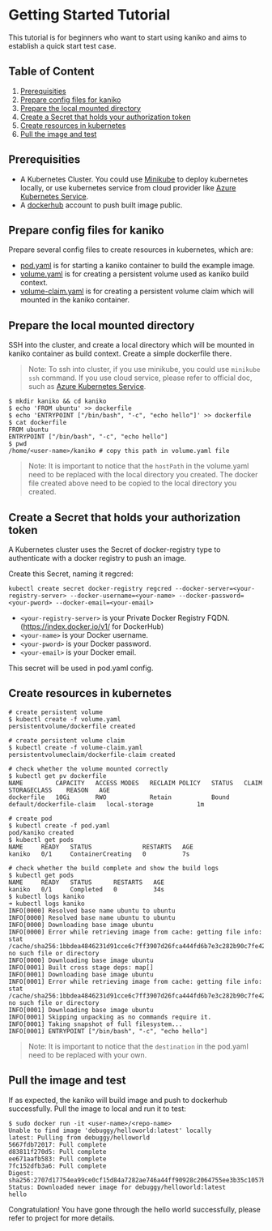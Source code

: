 # Getting Started Tutorial

This tutorial is for beginners who want to start using kaniko and aims to establish a quick start test case.

## Table of Content

1. [Prerequisities](#Prerequisities)
2. [Prepare config files for kaniko](#Prepare-config-files-for-kaniko)
3. [Prepare the local mounted directory](#Prepare-the-local-mounted-directory)
4. [Create a Secret that holds your authorization token](#Create-a-Secret-that-holds-your-authorization-token)
5. [Create resources in kubernetes](#Create-resources-in-kubernetes)
6. [Pull the image and test](#Pull-the-image-and-test)

## Prerequisities

- A Kubernetes Cluster. You could use [Minikube](https://kubernetes.io/docs/setup/minikube/) to deploy kubernetes locally, or use kubernetes service from cloud provider like [Azure Kubernetes Service](https://azure.microsoft.com/en-us/services/kubernetes-service/).
- A [dockerhub](https://hub.docker.com/) account to push built image public.

## Prepare config files for kaniko

Prepare several config files to create resources in kubernetes, which are:

- [pod.yaml](../examples/pod.yaml) is for starting a kaniko container to build the example image.
- [volume.yaml](../examples/volume.yaml) is for creating a persistent volume used as kaniko build context.
- [volume-claim.yaml](../examples/volume-claim.yaml) is for creating a persistent volume claim which will mounted in the kaniko container.

## Prepare the local mounted directory

SSH into the cluster, and create a local directory which will be mounted in kaniko container as build context. Create a simple dockerfile there.

> Note: To ssh into cluster, if you use minikube, you could use `minikube ssh` command. If you use cloud service, please refer to official doc, such as [Azure Kubernetes Service](https://docs.microsoft.com/en-us/azure/aks/ssh#code-try-0).

```shell
$ mkdir kaniko && cd kaniko
$ echo 'FROM ubuntu' >> dockerfile
$ echo 'ENTRYPOINT ["/bin/bash", "-c", "echo hello"]' >> dockerfile
$ cat dockerfile
FROM ubuntu
ENTRYPOINT ["/bin/bash", "-c", "echo hello"]
$ pwd
/home/<user-name>/kaniko # copy this path in volume.yaml file
```

> Note: It is important to notice that the `hostPath` in the volume.yaml need to be replaced with the local directory you created. The docker file created above need to be copied to the local directory you created.

## Create a Secret that holds your authorization token

A Kubernetes cluster uses the Secret of docker-registry type to authenticate with a docker registry to push an image.

Create this Secret, naming it regcred:

```shell
kubectl create secret docker-registry regcred --docker-server=<your-registry-server> --docker-username=<your-name> --docker-password=<your-pword> --docker-email=<your-email>
```

- `<your-registry-server>` is your Private Docker Registry FQDN. (https://index.docker.io/v1/ for DockerHub)
- `<your-name>` is your Docker username.
- `<your-pword>` is your Docker password.
- `<your-email>` is your Docker email.

This secret will be used in pod.yaml config.

## Create resources in kubernetes

```shell
# create persistent volume
$ kubectl create -f volume.yaml
persistentvolume/dockerfile created

# create persistent volume claim
$ kubectl create -f volume-claim.yaml
persistentvolumeclaim/dockerfile-claim created

# check whether the volume mounted correctly
$ kubectl get pv dockerfile
NAME         CAPACITY   ACCESS MODES   RECLAIM POLICY   STATUS   CLAIM                      STORAGECLASS    REASON   AGE
dockerfile   10Gi       RWO            Retain           Bound    default/dockerfile-claim   local-storage            1m

# create pod
$ kubectl create -f pod.yaml
pod/kaniko created
$ kubectl get pods
NAME     READY   STATUS              RESTARTS   AGE
kaniko   0/1     ContainerCreating   0          7s

# check whether the build complete and show the build logs
$ kubectl get pods
NAME     READY   STATUS      RESTARTS   AGE
kaniko   0/1     Completed   0          34s
$ kubectl logs kaniko
➜ kubectl logs kaniko
INFO[0000] Resolved base name ubuntu to ubuntu
INFO[0000] Resolved base name ubuntu to ubuntu
INFO[0000] Downloading base image ubuntu
INFO[0000] Error while retrieving image from cache: getting file info: stat /cache/sha256:1bbdea4846231d91cce6c7ff3907d26fca444fd6b7e3c282b90c7fe4251f9f86: no such file or directory
INFO[0000] Downloading base image ubuntu
INFO[0001] Built cross stage deps: map[]
INFO[0001] Downloading base image ubuntu
INFO[0001] Error while retrieving image from cache: getting file info: stat /cache/sha256:1bbdea4846231d91cce6c7ff3907d26fca444fd6b7e3c282b90c7fe4251f9f86: no such file or directory
INFO[0001] Downloading base image ubuntu
INFO[0001] Skipping unpacking as no commands require it.
INFO[0001] Taking snapshot of full filesystem...
INFO[0001] ENTRYPOINT ["/bin/bash", "-c", "echo hello"]
```

> Note: It is important to notice that the `destination` in the pod.yaml need to be replaced with your own.

## Pull the image and test

If as expected, the kaniko will build image and push to dockerhub successfully. Pull the image to local and run it to test:

```shell
$ sudo docker run -it <user-name>/<repo-name>
Unable to find image 'debuggy/helloworld:latest' locally
latest: Pulling from debuggy/helloworld
5667fdb72017: Pull complete
d83811f270d5: Pull complete
ee671aafb583: Pull complete
7fc152dfb3a6: Pull complete
Digest: sha256:2707d17754ea99ce0cf15d84a7282ae746a44ff90928c2064755ee3b35c1057b
Status: Downloaded newer image for debuggy/helloworld:latest
hello
```

Congratulation! You have gone through the hello world successfully, please refer to project for more details.
